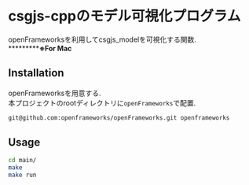 # csgjs-cppのモデル可視化プログラム
openFrameworksを利用してcsgjs_modelを可視化する関数.  
***********※For Mac**

## Installation
openFrameworksを用意する.  
本プロジェクトのrootディレクトリに`openFrameworks`で配置.
```bash
git@github.com:openframeworks/openFrameworks.git openframeworks
```

## Usage
```bash
cd main/
make
make run
```
